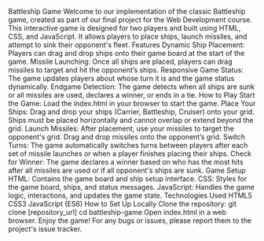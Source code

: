 Battleship Game
Welcome to our implementation of the classic Battleship game, created as part of our final project for the Web Development course. This interactive game is designed for two players and built using HTML, CSS, and JavaScript. It allows players to place ships, launch missiles, and attempt to sink their opponent's fleet.
Features
Dynamic Ship Placement: Players can drag and drop ships onto their game board at the start of the game.
Missile Launching: Once all ships are placed, players can drag missiles to target and hit the opponent’s ships.
Responsive Game Status: The game updates players about whose turn it is and the game status dynamically.
Endgame Detection: The game detects when all ships are sunk or all missiles are used, declares a winner, or ends in a tie.
How to Play
Start the Game: Load the index.html in your browser to start the game.
Place Your Ships: Drag and drop your ships (Carrier, Battleship, Cruiser) onto your grid. Ships must be placed horizontally and cannot overlap or extend beyond the grid.
Launch Missiles: After placement, use your missiles to target the opponent's grid. Drag and drop missiles onto the opponent’s grid.
Switch Turns: The game automatically switches turns between players after each set of missile launches or when a player finishes placing their ships.
Check for Winner: The game declares a winner based on who has the most hits after all missiles are used or if all opponent's ships are sunk.
Game Setup
HTML: Contains the game board and ship setup interface.
CSS: Styles for the game board, ships, and status messages.
JavaScript: Handles the game logic, interactions, and updates the game state.
Technologies Used
HTML5
CSS3
JavaScript (ES6)
How to Set Up Locally
Clone the repository: git clone [repository_url]
cd battleship-game
Open index.html in a web browser.
Enjoy the game! For any bugs or issues, please report them to the project's issue tracker.

